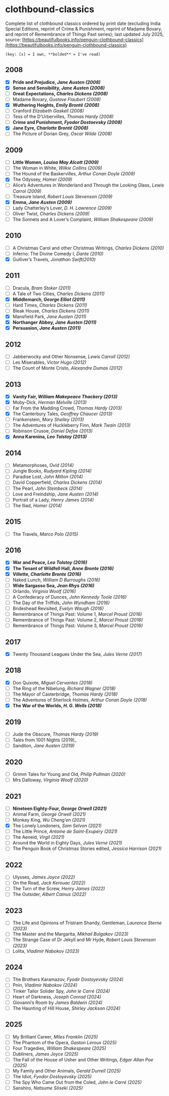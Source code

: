 # clothbound-classics
Complete list of clothbound classics ordered by print date (excluding India Special Editions, reprint of Crime & Punishment, reprint of Madame Bovary, and reprint of Remembrance of Things Past series); last updated July 2025, source: [https://beautifulbooks.info/penguin-clothbound-classics](https://beautifulbooks.info/penguin-clothbound-classics)

`(key: [x] = I own, **bolded** = I've read)`


## 2008
- [x] **Pride and Prejudice, _Jane Austen (2008)_**
- [x] **Sense and Sensibility, _Jane Austen (2008)_**
- [ ] **Great Expectations, _Charles Dickens (2008)_**
- [ ] Madame Bovary, _Gustave Flaubert (2008)_
- [x] **Wuthering Heights, _Emily Brontë (2008)_**
- [ ] Cranford _Elizabeth Gaskell (2008)_
- [ ] Tess of the D’Urbervilles, _Thomas Hardy (2008)_
- [ ] **Crime and Punishment, _Fyodor Dostoevsky (2008)_**
- [x] **Jane Eyre, _Charlotte Brontë (2008)_**
- [ ] The Picture of Dorian Grey, _Oscar Wilde (2008)_

## 2009
- [ ] **Little Women, _Louisa May Alcott (2009)_**
- [ ] The Woman in White, _Wilkie Collins (2009)_
- [ ] The Hound of the Baskervilles, _Arthur Conan Doyle (2009)_
- [x] The Odyssey, _Homer (2009)_
- [ ] Alice’s Adventures in Wonderland and Through the Looking Glass, _Lewis Carrol (2009)_
- [ ] Treasure Island, _Robert Louis Stevenson (2009)_
- [x] **Emma, _Jane Austen (2009)_**
- [ ] Lady Chatterley’s Lover, _D. H. Lawrence (2009)_
- [ ] Oliver Twist, _Charles Dickens (2009)_
- [ ] The Sonnets and A Lover’s Complaint, _William Shakespeare (2009)_

## 2010
- [ ] A Christmas Carol and other Christmas Writings, _Charles Dickens (2010)_
- [ ] Inferno: The Divine Comedy I, _Dante (2010)_
- [x] Gulliver’s Travels, _Jonathan Swift(2010)_

## 2011
- [ ] Dracula, _Bram Stoker (2011)_
- [ ] A Tale of Two Cities, _Charles Dickens (2011)_
- [x] **Middlemarch, _George Elliot (2011)_**
- [ ] Hard Times, _Charles Dickens (2011)_
- [ ] Bleak House, _Charles Dickens (2011)_
- [x] Mansfield Park, _Jane Austen (2011)_
- [x] **Northanger Abbey, _Jane Austen (2011)_**
- [x] **Persuasion, _Jane Austen (2011)_**

## 2012 
- [ ] Jabberwocky and Other Nonsense, _Lewis Carroll (2012)_
- [ ] Les Miserables, _Victor Hugo (2012)_
- [ ] The Count of Monte Cristo, _Alexandre Dumas (2012)_

## 2013
- [x] **Vanity Fair, _William Makepeace Thackery (2013)_**
- [x] Moby-Dick, _Herman Melville (2013)_
- [ ] Far From the Madding Crowd, _Thomas Hardy (2013)_
- [x] The Canterbury Tales, _Geoffrey Chaucer (2013)_
- [ ] Frankenstein, _Mary Shelley (2013)_
- [ ] The Adventures of Huckleberry Finn, _Mark Twain (2013)_
- [ ] Robinson Crusoe, _Daniel Defoe (2013)_
- [x] **Anna Karenina, _Leo Tolstoy (2013)_**

## 2014
- [ ] Metamorphoses, _Ovid (2014)_
- [ ] Jungle Books, _Rudyard Kipling (2014)_
- [ ] Paradise Lost, _John Milton (2014)_
- [ ] David Copperfield, _Charles Dickens (2014)_
- [ ] The Pearl, _John Steinbeck (2014)_
- [ ] Love and Freindship, _Jane Austen (2014)_
- [ ] Portrait of a Lady, _Henry James (2014)_
- [ ] The Iliad, _Homer (2014)_

## 2015
- [ ] The Travels, _Marco Polo (2015)_

## 2016
- [x] **War and Peace, _Leo Tolstoy (2016)_**
- [x] **The Tenant of Wildfell Hall, _Anne Bronte (2016)_**
- [x] **Villette, _Charlotte Bronte (2016)_**
- [ ] Naked Lunch, _William D Burroughs (2016)_
- [ ] **Wide Sargasso Sea, _Jean Rhys (2016)_**
- [ ] Orlando, _Virginia Woolf (2016)_
- [ ] A Confederacy of Dunces, _John Kennedy Toole (2016)_
- [ ] The Day of the Triffids, _John Wyndham (2016)_
- [ ] Brideshead Revisited, _Evelyn Waugh (2016)_
- [ ] Remembrance of Things Past: Volume 1, _Marcel Proust (2016)_
- [ ] Remembrance of Things Past: Volume 2, _Marcel Proust (2016)_
- [ ] Remembrance of Things Past: Volume 3, _Marcel Proust (2016)_

## 2017
- [x] Twenty Thousand Leagues Under the Sea, _Jules Verne (2017)_

## 2018
- [x] Don Quixote, _Miguel Cervantes (2018)_
- [ ] The Ring of the Nibelung, _Richard Wagner (2018)_
- [ ] The Mayor of Casterbridge, _Thomas Hardy (2018)_
- [ ] The Adventures of Sherlock Holmes, _Arthur Conan Doyle (2018)_
- [x] **The War of the Worlds, _H. G. Wells (2018)_**

## 2019
- [ ] Jude the Obscure, _Thomas Hardy (2019)_
- [ ] Tales from 1001 Nights (2019)_
- [ ] Sanditon, _Jane Austen (2019)_

## 2020
- [ ] Grimm Tales for Young and Old, _Philip Pullman (2020)_
- [ ] Mrs Dalloway, _Virginia Woolf (2020)_

## 2021
- [ ] **Nineteen Eighty-Four, _George Orwell (2021)_**
- [ ] Animal Farm, _George Orwell (2021)_
- [ ] Monkey King, _Wu Cheng’en (2021)_
- [x] The Lonely Londoners, _Sam Selvon (2021)_
- [ ] The Little Prince, _Antoine de Saint-Exupéry (2021)_
- [ ] The Aeneid, _Virgil (2021)_
- [ ] Around the World in Eighty Days, _Jules Verne (2021)_
- [ ] The Penguin Book of Christmas Stories edited, _Jessica Harrison (2021)_

## 2022
- [ ] Ulysses, _James Joyce (2022)_
- [ ] On the Road, _Jack Kerouac (2022)_
- [ ] The Turn of the Screw, _Henry James (2022)_
- [ ] The Outsider, _Albert Camus (2022)_

## 2023
- [ ] The Life and Opinions of Tristram Shandy, Gentleman, _Laurence Sterne (2023)_
- [ ] The Master and the Margarita, _Mikhail Bulgakov (2023)_
- [ ] The Strange Case of Dr Jekyll and Mr Hyde, _Robert Louis Stevenson (2023)_
- [ ] Lolita, _Vladimir Nabokov (2023)_

## 2024
- [ ] The Brothers Karamazov, _Fyodir Dostoyevsky (2024)_ 
- [ ] Pnin, _Vladimir Nabokov (2024)_
- [ ] Tinker Tailor Solider Spy, _John le Carré (2024)_
- [ ] Heart of Darkness, _Joseph Conrad (2024)_
- [ ] Giovanni’s Room by _James Baldwin (2024)_
- [ ] The Haunting of Hill House, _Shirley Jackson (2024)_

## 2025
- [ ] My Brilliant Career, _Miles Franklin (2025)_
- [ ] The Phantom of the Opera, _Gaston Leroux (2025)_
- [ ] Four Tragedies, _William Shakespeare (2025)_
- [ ] Dubliners, _James Joyce (2025)_
- [ ] The Fall of the House of Usher and Other Writings, _Edgar Allan Poe (2025)_
- [ ] My Family and Other Animals, _Gerald Durrell (2025)_
- [ ] The Idiot, _Fyodor Dostoyevsky (2025)_
- [ ] The Spy Who Came Out from the Coled, _John le Carré (2025)_
- [ ] Sanshiro, _Natsume Sōseki (2025)_
